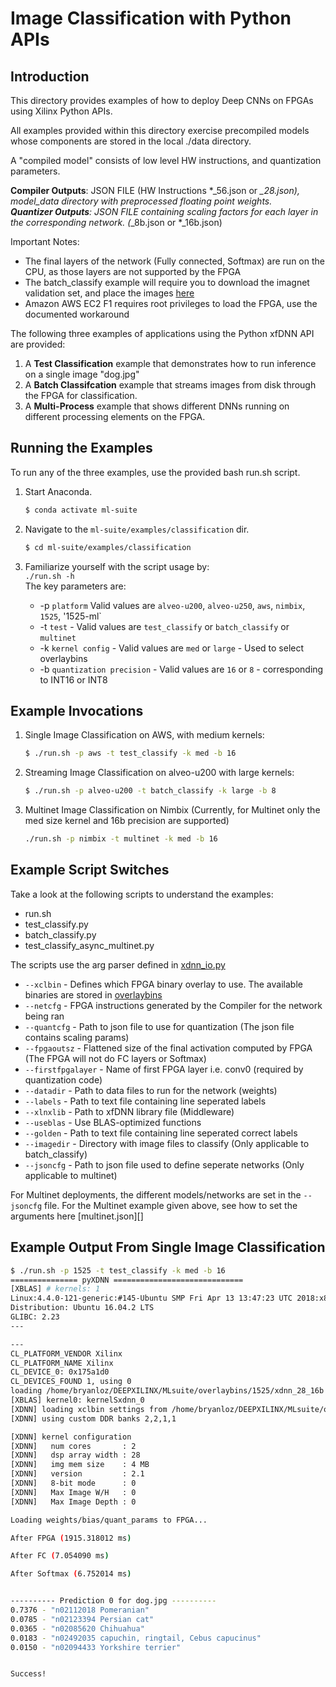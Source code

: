 # Image Classification with Python APIs

## Introduction
This directory provides examples of how to deploy Deep CNNs on FPGAs using Xilinx Python APIs.

All examples provided within this directory exercise precompiled models whose components are stored in the local ./data directory.  

A "compiled model" consists of low level HW instructions, and quantization parameters. 

**Compiler Outputs**:  JSON FILE (HW Instructions *_56.json or *_28.json), model_data directory with preprocessed floating point weights.  
**Quantizer Outputs**: JSON FILE containing scaling factors for each layer in the corresponding network. (*_8b.json or *_16b.json)  

Important Notes:
 - The final layers of the network (Fully connected, Softmax) are run on the CPU, as those layers are not supported by the FPGA
 - The batch_classify example will require you to download the imagnet validation set, and place the images [here](../../models/data/ilsvrc12/ilsvrc12_img_val/replace_this_file_with_dataset.md)  
 - Amazon AWS EC2 F1 requires root privileges to load the FPGA, use the documented workaround

The following three examples of applications using the Python xfDNN API are provided:

1. A **Test Classification** example that demonstrates how to run inference on a single image "dog.jpg"
2. A **Batch Classifcation** example that streams images from disk through the FPGA for classification.
3. A **Multi-Process** example that shows different DNNs running on different processing elements on the FPGA.  

## Running the Examples  

To run any of the three examples, use the provided bash run.sh script. 

1. Start Anaconda.
    ```sh
    $ conda activate ml-suite
    ```

2. Navigate to the `ml-suite/examples/classification` dir.
    ```sh
    $ cd ml-suite/examples/classification
    ```

3. Familiarize yourself with the script usage by:  
  `./run.sh -h`  
  The key parameters are:
    - -p `platform` Valid values are `alveo-u200`, `alveo-u250`, `aws`, `nimbix`, `1525`, '1525-ml`
    - -t `test` - Valid values are `test_classify` or `batch_classify` or `multinet`
    - -k `kernel config` - Valid values are `med` or `large` - Used to select overlaybins
    - -b `quantization precision` - Valid values are `16` or `8` - corresponding to INT16 or INT8  

## Example Invocations
1. Single Image Classification on AWS, with medium kernels:
    ```sh
    $ ./run.sh -p aws -t test_classify -k med -b 16
    ```

5. Streaming Image Classification on alveo-u200 with large kernels:
    ```sh
    $ ./run.sh -p alveo-u200 -t batch_classify -k large -b 8
    ```
6. Multinet Image Classification on Nimbix (Currently, for Multinet only the med size kernel and 16b precision are supported)
    ```sh
    ./run.sh -p nimbix -t multinet -k med -b 16
    ```

## Example Script Switches
Take a look at the following scripts to understand the examples:
* run.sh
* test_classify.py
* batch_classify.py
* test_classify_async_multinet.py  

The scripts use the arg parser defined in [xdnn_io.py](../../xfdnn/rt/xdnn_io.py)

- `--xclbin` 		- Defines which FPGA binary overlay to use. The available binaries are stored in [overlaybins](../../overlaybins)
- `--netcfg` 	    - FPGA instructions generated by the Compiler for the network being ran
- `--quantcfg`      - Path to json file to use for quantization (The json file contains scaling params)
- `--fpgaoutsz`	    - Flattened size of the final activation computed by FPGA (The FPGA will not do FC layers or Softmax)
- `--firstfpgalayer` - Name of first FPGA layer i.e. conv0 (required by quantization code)
- `--datadir`		- Path to data files to run for the network (weights)
- `--labels`		- Path to text file containing line seperated labels
- `--xlnxlib`		- Path to xfDNN library file (Middleware)
- `--useblas`		- Use BLAS-optimized functions
- `--golden`		- Path to text file containing line seperated correct labels
- `--imagedir`	    - Directory with image files to classify (Only applicable to batch_classify)
- `--jsoncfg`       - Path to json file used to define seperate networks (Only applicable to multinet)

For Multinet deployments, the different models/networks are set in the `--jsoncfg` file. For the Multinet example given above, see how to set the arguments here [multinet.json][]

## Example Output From Single Image Classification

  ```sh
  $ ./run.sh -p 1525 -t test_classify -k med -b 16
  =============== pyXDNN =============================
  [XBLAS] # kernels: 1
  Linux:4.4.0-121-generic:#145-Ubuntu SMP Fri Apr 13 13:47:23 UTC 2018:x86_64
  Distribution: Ubuntu 16.04.2 LTS
  GLIBC: 2.23
  ---

  ---
  CL_PLATFORM_VENDOR Xilinx
  CL_PLATFORM_NAME Xilinx
  CL_DEVICE_0: 0x175a1d0
  CL_DEVICES_FOUND 1, using 0
  loading /home/bryanloz/DEEPXILINX/MLsuite/overlaybins/1525/xdnn_28_16b.xclbin
  [XBLAS] kernel0: kernelSxdnn_0
  [XDNN] loading xclbin settings from /home/bryanloz/DEEPXILINX/MLsuite/overlaybins/1525/xdnn_28_16b.xclbin.json
  [XDNN] using custom DDR banks 2,2,1,1

  [XDNN] kernel configuration
  [XDNN]   num cores       : 2
  [XDNN]   dsp array width : 28
  [XDNN]   img mem size    : 4 MB
  [XDNN]   version         : 2.1
  [XDNN]   8-bit mode      : 0
  [XDNN]   Max Image W/H   : 0
  [XDNN]   Max Image Depth : 0

  Loading weights/bias/quant_params to FPGA...

  After FPGA (1915.318012 ms)

  After FC (7.054090 ms)

  After Softmax (6.752014 ms)


  ---------- Prediction 0 for dog.jpg ----------
  0.7376 - "n02112018 Pomeranian"
  0.0785 - "n02123394 Persian cat"
  0.0365 - "n02085620 Chihuahua"
  0.0183 - "n02492035 capuchin, ringtail, Cebus capucinus"
  0.0150 - "n02094433 Yorkshire terrier"


  Success!
  ```


